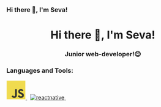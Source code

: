 ### Hi there 👋, I'm Seva!
<h1 align="center">Hi there 👋, I'm Seva!</h1>
<h3 align="center">Junior web-developer!😊</h3>

<h3  align="left">Languages and Tools:</h3>
<p align="left">
<a href="https://developer.mozilla.org/en-US/docs/Web/JavaScript"> <img src="https://raw.githubusercontent.com/devicons/devicon/master/icons/javascript/javascript-original.svg" alt="javascript" width="50" height="50" /> </a> &nbsp;
<a href="https://reactjs.org/"> <img src="https://reactnative.dev/img/header_logo.svg" alt="reactnative" width="50" height="50" /> </a> &nbsp;
</p>
